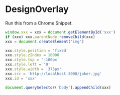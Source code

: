 # DesignOverlay

Run this from a Chrome Snippet:

```javascript
window.xxx = xxx = document.getElementById('xxx')
if (xxx) xxx.parentNode.removeChild(xxx)
xxx = document.createElement('img')

xxx.style.position = 'fixed'
xxx.style.zIndex = 10000
xxx.style.top = '-180px'
xxx.style.left = '0'
xxx.style.width = '375px'
xxx.src = 'http://localhost:3000/joker.jpg'
xxx.id = 'xxx'

document.querySelector('body').appendChild(xxx)
```
